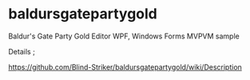 baldursgatepartygold
====================

Baldur's Gate Party Gold Editor WPF, Windows Forms MVPVM sample

Details ;

https://github.com/Blind-Striker/baldursgatepartygold/wiki/Description